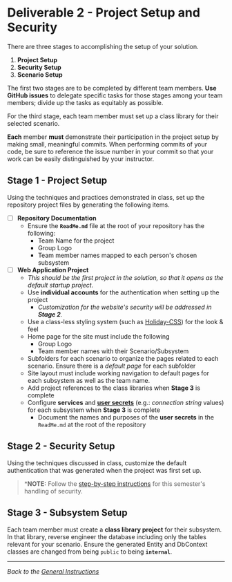 # Deliverable 2 - **Project Setup and Security**

There are three stages to accomplishing the setup of your solution.

1. **Project Setup**
1. **Security Setup**
1. **Scenario Setup**

The first two stages are to be completed by different team members. **Use GitHub issues** to delegate specific tasks for those stages among your team members; divide up the tasks as equitably as possible.

For the third stage, each team member must set up a class library for their selected scenario.

**Each** member **must** demonstrate their participation in the project setup by making small, meaningful commits. When performing commits of your code, be sure to reference the issue number in your commit so that your work can be easily distinguished by your instructor.

## Stage 1 - Project Setup

Using the techniques and practices demonstrated in class, set up the repository project files by generating the following items.

- [ ] **Repository Documentation**
  - Ensure the **`ReadMe.md`** file at the root of your repository has the following:
    - Team Name for the project
    - Group Logo
    - Team member names mapped to each person's chosen subsystem
- [ ] **Web Application Project**
  - *This should be the first project in the solution, so that it opens as the default startup project.*
  - Use **individual accounts** for the authentication when setting up the project
    - *Customization for the website's security will be addressed in **Stage 2**.*
  - Use a class-less styling system (such as [Holiday-CSS](https://holidaycss.js.org/)) for the look & feel
  - Home page for the site must include the following
    - Group Logo
    - Team member names with their Scenario/Subsystem
  - Subfolders for each scenario to organize the pages related to each scenario. Ensure there is a *default page* for each subfolder
  - Site layout must include working navigation to default pages for each subsystem as well as the team name.
  - Add project references to the class libraries when **Stage 3** is complete
  - Configure **services** and [**user secrets**](https://docs.microsoft.com/en-us/aspnet/core/security/app-secrets?view=aspnetcore-5.0&tabs=windows) (e.g.: *connection string* values) for each subsystem when **Stage 3** is complete
    - Document the names and purposes of the **user secrets** in the `ReadMe.md` at the root of the repository

<!-- 
> **Disabling SSL** - When you create the Web Application, be sure to set up *Individual User Accounts*. Note that doing so will force the web application to "Configure for HTTPS". You must disable SSL for your project to work in the labs.
>
> ![Project Setup](./ProjectSetup.png)
>
> To disable SSL, first change the web application's project properties to use an `http://` URL for the web; when you save these changes, click "Yes" for creating a virtual directory.
>
> ![Web Project Settings](./ChangeToHttp.png)
>
> Lastly, change the "SSL Enabled" setting to "False".
>
> ![Disable SSL](./ChangeToDisableSSL.png)
-->

## Stage 2 - Security Setup

Using the techniques discussed in class, customize the default authentication that was generated when the project was first set up.

> ***NOTE:** Follow the [step-by-step instructions](./Addendum/ReadMe.md) for this semester's handling of security.


<!-- RESTORE NEXT SEMESTER

- [ ] [**Application User customization**](https://docs.microsoft.com/en-us/aspnet/core/security/authentication/customize-identity-model?view=aspnetcore-5.0#customize-the-model)
  - Add a nullable reference to the Employee's ID
- [ ] **Seed the database**
  - Add all the employees as users in the database
  - Use a default password generated from a *user secret*
  - Generate usernames in the form of `firstName.lastName`
  - Generate emails in the form of `firstName.lastName@eBikes.edu.ca`
- [ ] **Customize the User Experience**
  - Remove the ability for users to register on the site
- [ ] **Set an Authorization Policy**
  - Authorize the logged-in user (*Employee*) based on the values in the `Positions` table of the database
-->

## Stage 3 - Subsystem Setup

Each team member must create a **class library project** for their subsystem. In that library, reverse engineer the database including only the tables relevant for your scenario. Ensure the generated Entity and DbContext classes are changed from being `public` to being **`internal`**.

----

*Back to the [General Instructions](./ReadMe.md)*
